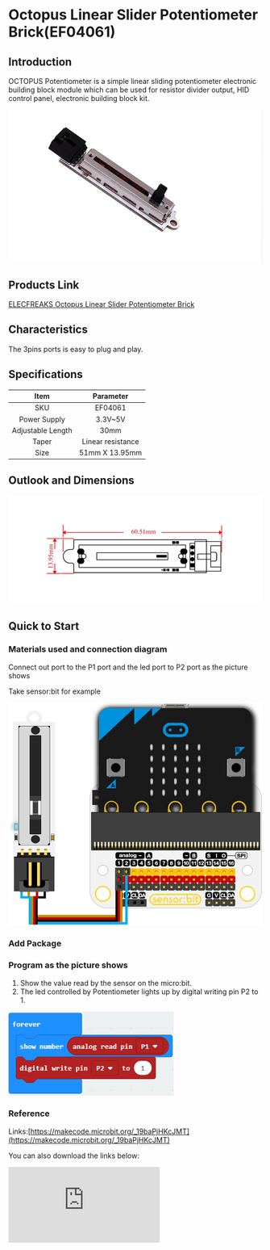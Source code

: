 # Octopus Linear Slider Potentiometer Brick(EF04061)

## Introduction

OCTOPUS Potentiometer is a simple linear sliding potentiometer electronic building block module which can be used for resistor divider output, HID control panel, electronic building block kit.

 ![](./images/zB1We7i.jpg)

## Products Link

[ELECFREAKS Octopus Linear Slider Potentiometer Brick](https://shop.elecfreaks.com/products/elecfreaks-octopus-linear-slider-potentiometer-brick?_pos=1&_sid=0010c6eab&_ss=r)

## Characteristics

 The 3pins ports is easy to plug and play.

## Specifications


Item | Parameter
:-: | :-:
SKU|EF04061
Power Supply|3.3V~5V
Adjustable Length|30mm
Taper|Linear resistance
Size|51mm X 13.95mm

## Outlook and Dimensions


 ![](./images/dLwyWxY.jpg)

## Quick to Start

### Materials used and connection diagram

 Connect out port to the P1 port and the led port to P2 port as the picture shows

  Take sensor:bit for example

 ![](./images/ikkyw8U.png)

### Add Package

### Program as the picture shows
1. Show the value read by the sensor on the micro:bit.
2. The led controlled by Potentiometer lights up by digital writing pin P2 to 1.



 ![](./images/Q7yiG9T.png)

### Reference

Links:[https://makecode.microbit.org/_19baPjHKcJMT](https://makecode.microbit.org/_19baPjHKcJMT)

You can also download the links below:


<div
    style={{
        position: 'relative',
        paddingBottom: '60%',
        overflow: 'hidden',
    }}
>
    <iframe
        src="https://makecode.microbit.org/_DdAU5d4kMJDh"
        frameborder="0"
        sandbox="allow-popups allow-forms allow-scripts allow-same-origin"
        style={{
            position: 'absolute',
            width: '100%',
            height: '100%',
        }}
    />
</div>


### Result
As the resistance is changed by sliding, the resistance of the corresponding band 01023 is displayed on the  micro:bit, and the LED on the module is illuminated at the same time.

## Relevant Cases


## Technique Files

